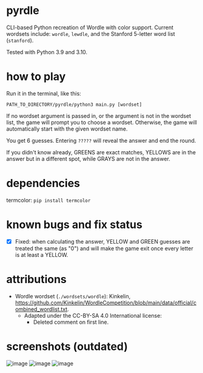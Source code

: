 # pyrdle
CLI-based Python recreation of Wordle with color support.
Current wordsets include: `wordle`, `lewdle`, and the Stanford 5-letter word list (`stanford`).

Tested with Python 3.9 and 3.10.

# how to play
Run it in the terminal, like this:
```
PATH_TO_DIRECTORY/pyrdle/python3 main.py [wordset]
```
If no wordset argument is passed in, or the argument is not in the wordset list, the game will prompt you to choose a wordset.
Otherwise, the game will automatically start with the given wordset name.

You get 6 guesses. Entering `?????` will reveal the answer and end the round.

If you didn't know already, GREENS are exact matches, YELLOWS are in the answer but in a different spot, while GRAYS are not in the answer.

# dependencies
termcolor: `pip install termcolor`

# known bugs and fix status
- [x] Fixed: when calculating the answer, YELLOW and GREEN guesses are treated the same (as "0") and will make the game exit once every letter is at least a YELLOW.

# attributions
- Wordle wordset (`./wordsets/wordle`): Kinkelin, https://github.com/Kinkelin/WordleCompetition/blob/main/data/official/combined_wordlist.txt.
  - Adapted under the CC-BY-SA 4.0 International license:
    - Deleted comment on first line.

# screenshots (outdated)
![image](https://user-images.githubusercontent.com/61984863/154415450-e43183c0-305b-4011-9b66-2041bf410f0d.png) ![image](https://user-images.githubusercontent.com/61984863/154416191-25872296-7056-43c3-8c0d-6fab9bd324b8.png)
![image](https://user-images.githubusercontent.com/61984863/154416556-862bfb4e-2414-47d3-9991-85bcfc1bf333.png)

